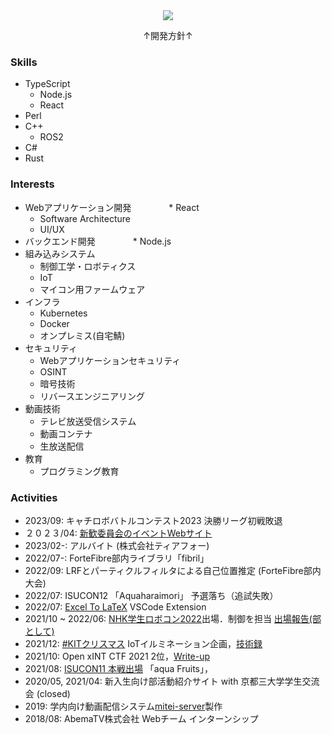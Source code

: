 <div align=center>
  <img src="https://emojis.slackmojis.com/emojis/images/1518985741/3559/allo-drool.gif">
  <p>↑開発方針↑</p>
</div>

### Skills
* TypeScript
  * Node.js
  * React
* Perl
* C++
  * ROS2
* C#
* Rust
### Interests
* Webアプリケーション開発
　　　　* React
  * Software Architecture
  * UI/UX
* バックエンド開発
　　　　* Node.js
* 組み込みシステム
  * 制御工学・ロボティクス
  * IoT
  * マイコン用ファームウェア
* インフラ
  * Kubernetes
  * Docker
  * オンプレミス(自宅鯖)
* セキュリティ
  * Webアプリケーションセキュリティ
  * OSINT
  * 暗号技術
  * リバースエンジニアリング
* 動画技術
  * テレビ放送受信システム
  * 動画コンテナ
  * 生放送配信
* 教育
  * プログラミング教育
### Activities
* 2023/09: キャチロボバトルコンテスト2023 決勝リーグ初戦敗退
* ２０２３/04: [新歓委員会のイベントWebサイト](https://irodori-newcomer2023.pages.dev/)
* 2023/02-: アルバイト (株式会社ティアフォー)
* 2022/07-: ForteFibre部内ライブラリ「fibril」
* 2022/09: LRFとパーティクルフィルタによる自己位置推定 (ForteFibre部内大会)
* 2022/07: ISUCON12 「Aquaharaimori」 予選落ち（追試失敗）
* 2022/07: [Excel To LaTeX](https://marketplace.visualstudio.com/items?itemName=f0reacharr.excel-to-latex-copypaste) VSCode Extension
* 2021/10 ~ 2022/06: [NHK学生ロボコン2022](https://official-robocon.com/gakusei/)出場．制御を担当 [出場報告(部として)](https://blog.fortefibre.net/?p=5125)
* 2021/12: [#KITクリスマス](https://twitter.com/hashtag/KIT%E3%82%AF%E3%83%AA%E3%82%B9%E3%83%9E%E3%82%B9) IoTイルミネーション企画，[技術録](https://zenn.dev/for/articles/0e4dab2a53ae75)
* 2021/10: Open xINT CTF 2021 2位，[Write-up](https://zenn.dev/for/articles/9ffe00690568b5)
* 2021/08: [ISUCON11 本戦出場](https://isucon.net/archives/56021237.html) 「aqua Fruits」，
* 2020/05, 2021/04: 新入生向け部活動紹介サイト with 京都三大学学生交流会 (closed)
* 2019: 学内向け動画配信システム[mitei-server](https://github.com/HorikawaCSC/mitei-server)製作
* 2018/08: AbemaTV株式会社 Webチーム インターンシップ
